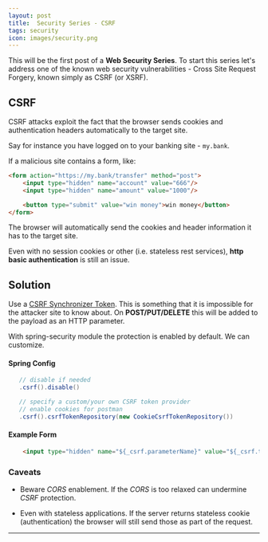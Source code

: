 ```yaml
---
layout: post
title:  Security Series - CSRF
tags: security
icon: images/security.png
---
```


This will be the first post of a **Web Security Series**. To start this series let's address one of the known web security vulnerabilities - Cross Site Request Forgery, known simply as CSRF (or XSRF).

## CSRF

CSRF attacks exploit the fact that the browser sends cookies and authentication headers automatically to the target site.

Say for instance you have logged on to your banking site  - `my.bank`.

If a malicious site contains a form, like:

```html
<form action="https://my.bank/transfer" method="post">
    <input type="hidden" name="account" value="666"/>
    <input type="hidden" name="amount" value="1000"/>

    <button type="submit" value="win money">win money</button>
</form>
```

The browser will automatically send the cookies and header information it has to the target site.

Even with no session cookies or other (i.e. stateless rest services), **http basic authentication** is still an issue.


## Solution

Use a [CSRF Synchronizer Token](https://en.wikipedia.org/wiki/Cross-site_request_forgery#Synchronizer_token_pattern). This is something that it is impossible for the attacker site to know about. On **POST/PUT/DELETE** this will be added to the payload as an HTTP  parameter.

With spring-security module the protection is enabled by default.
We can customize.

#### Spring Config
```java
   // disable if needed
   .csrf().disable()

   // specify a custom/your own CSRF token provider
   // enable cookies for postman
   .csrf().csrfTokenRepository(new CookieCsrfTokenRepository())
```


#### Example Form
```html
    <input type="hidden" name="${_csrf.parameterName}" value="${_csrf.token}" />
```


### Caveats

* Beware *CORS* enablement. If the *CORS* is too relaxed can undermine *CSRF* protection.

* Even with stateless applications. If the server returns  stateless cookie (authentication) the browser will still send those as part of the request.

****
